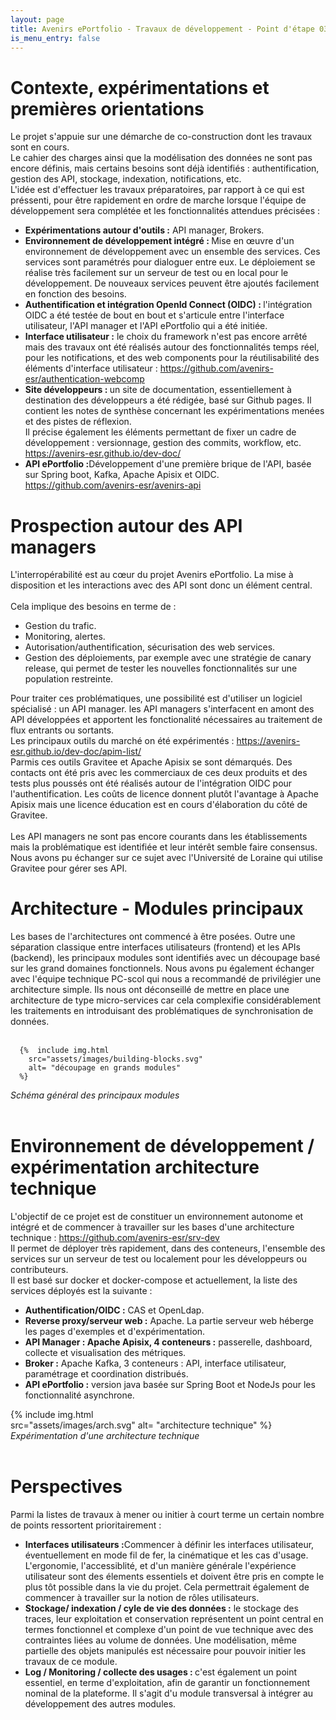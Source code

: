 ```yaml
---
layout: page
title: Avenirs ePortfolio - Travaux de développement - Point d'étape 03/2024
is_menu_entry: false
---
```




# Contexte, expérimentations et premières orientations
Le projet s'appuie sur une démarche de co-construction dont les travaux sont en cours. <br/>
Le cahier des charges ainsi que la modélisation des données ne sont pas encore définis, mais certains besoins sont déjà identifiés : authentification, gestion des API, stockage, indexation, notifications, etc.<br/>
 L'idée est d'effectuer les travaux préparatoires, par rapport à ce qui est préssenti, pour être rapidement en ordre de marche lorsque l'équipe de développement sera complétée et les fonctionnalités attendues précisées :
<ul class=spaced>
    <li> <b>Expérimentations autour d'outils :</b> API manager, Brokers.</li>
    <li> <b>Environnement de développement intégré : </b>Mise en œuvre d'un environnement de développement avec un ensemble des services. Ces services sont paramétrés pour dialoguer entre eux. Le déploiement se réalise très facilement sur un serveur de test ou en local pour le développement. De nouveaux services peuvent être ajoutés facilement en fonction des besoins.</li>
    <li> <b>Authentification et intégration OpenId Connect (OIDC) : </b> l'intégration OIDC a été testée de bout en bout et s'articule entre l'interface utilisateur, l'API manager et l'API ePortfolio qui a été initiée.</li>
    <li> <b>Interface utilisateur :</b> le choix du framework n'est pas encore arrêté mais des travaux ont été réalisés autour des fonctionnalités temps réel, pour les notifications, et des web components pour la réutilisabilité des éléments d'interface utilisateur :  
    <a href="https://github.com/avenirs-esr/authentication-webcomp" target ="_blank">https://github.com/avenirs-esr/authentication-webcomp</a></li>
    <li> <b>Site développeurs : </b> un site de documentation, essentiellement à destination des développeurs a été rédigée, basé sur Github pages. Il contient les notes de synthèse concernant les expérimentations menées et des pistes de réflexion.<br/>
     Il précise également les éléments permettant de fixer un cadre de développement : versionnage, gestion des commits, workflow, etc.<br/>
     <a href="https://avenirs-esr.github.io/dev-doc/" target ="_blank">https://avenirs-esr.github.io/dev-doc/</a>
 </li>
    <li><b>API ePortfolio :</b>Développement d'une première brique de l'API, basée sur Spring boot, Kafka, Apache Apisix et OIDC.<br/> 
       <a href="https://github.com/avenirs-esr/avenirs-api" target ="_blank">https://github.com/avenirs-esr/avenirs-api</a>
    </li>
    </ul>  

# Prospection autour des API managers 
L'interropérabilité est au c&oelig;ur du projet Avenirs ePortfolio. La mise à disposition et les interactions avec des API sont donc un élément central. <br/><br/>
Cela  implique des besoins en terme de :
 - Gestion du trafic.
 - Monitoring, alertes.
 - Autorisation/authentification, sécurisation des web services.
 - Gestion des déploiements, par exemple avec une stratégie de canary release, qui permet de tester les nouvelles fonctionnalités sur une population restreinte.
 
  Pour traiter ces problématiques, une possibilité est d'utiliser un logiciel spécialisé : un API manager.  les API managers s'interfacent en amont des API développées et apportent les fonctionalité nécessaires au traitement de flux entrants ou sortants. <br/>
  Les principaux outils du marché on été expérimentés : <a href="https://avenirs-esr.github.io/dev-doc/apim-list/" target="_blank">https://avenirs-esr.github.io/dev-doc/apim-list/</a><br/>Parmis ces outils Gravitee et Apache Apisix se sont démarqués. Des contacts ont été pris avec les commerciaux de ces deux produits et des tests plus poussés ont été réalisés autour de l'intégration OIDC pour l'authentification. Les coûts de licence donnent plutôt l'avantage à Apache Apisix mais une licence éducation est en cours d'élaboration du côté de Gravitee.<br/><br/>
  Les API managers ne sont pas encore courants dans les établissements mais la problématique est identifiée et leur intérêt semble faire consensus. Nous avons pu échanger sur ce sujet avec l'Université de Loraine qui utilise Gravitee pour gérer ses API.

# Architecture - Modules principaux
Les bases de l'architectures ont commencé à être posées. Outre une séparation classique entre interfaces utilisateurs (frontend) et les APIs (backend), les principaux modules sont identifiés avec un découpage basé sur les grand domaines fonctionnels.
Nous avons pu également échanger avec l'équipe technique PC-scol qui nous a recommandé de privilégier une architecture simple. Ils nous ont déconseillé de mettre en place une architecture de type micro-services car cela complexifie considérablement les traitements en introduisant des problématiques de synchronisation de données. <br/><br/>

      {%  include img.html  
        src="assets/images/building-blocks.svg"
        alt= "découpage en grands modules"
      %}
*Schéma général des principaux modules*<br/><br/>




# Environnement de développement / expérimentation architecture technique
L'objectif de ce projet est de constituer un environnement autonome et intégré et de commencer à travailler sur les bases d'une architecture technique : <a href="https://github.com/avenirs-esr/srv-dev" target="_blank">https://github.com/avenirs-esr/srv-dev</a> <br/>
Il permet de déployer très rapidement, dans des conteneurs, l'ensemble des services sur un serveur de test ou localement pour les développeurs ou contributeurs. <br/>
Il est basé sur docker et docker-compose et actuellement, la liste des services déployés est la suivante :
<ul class="spaced">
    <li> <b>Authentification/OIDC :</b> CAS et OpenLdap.</li>
    <li> <b>Reverse proxy/serveur web :</b> Apache. La partie serveur web héberge les pages d'exemples et d'expérimentation.</li>
    <li> <b>API Manager : Apache Apisix, 4 conteneurs :</b> passerelle, dashboard, collecte et visualisation des métriques.</li>
    <li> <b>Broker :</b> Apache Kafka, 3 conteneurs : API, interface utilisateur, paramétrage et coordination distribués.</li>
    <li> <b>API ePortfolio :</b> version java basée sur Spring Boot et NodeJs pour les fonctionnalité asynchrone.</li>
</ul>

{%  include img.html  
        src="assets/images/arch.svg"
        alt= "architecture technique"
      %}
*Expérimentation d'une architecture technique*<br/><br/>




# Perspectives 

Parmi la listes de travaux à mener ou initier à court terme un certain nombre de points ressortent prioritairement :
<ul class="spaced">
<li><b>Interfaces utilisateurs :</b>Commencer à définir les interfaces utilisateur, éventuellement en mode fil de fer, la cinématique et les cas d'usage. L'ergonomie, l'accessiblité, et d'un manière générale l'expérience utilisateur sont des élements essentiels et doivent être pris en compte le plus tôt possible dans la vie du projet. Cela permettrait également de commencer à travailler sur la notion de rôles utilisateurs.</li>

<li><b>Stockage/ indexation / cyle de vie des données :</b> le stockage des traces, leur exploitation et conservation représentent un point central en termes fonctionnel et complexe d'un point de vue technique avec des contraintes liées au volume de données. Une modélisation, même partielle des objets manipulés est nécessaire pour pouvoir initier les travaux de ce module.</li>

<li><b>Log / Monitoring / collecte des usages : </b> c'est également un point essentiel, en terme d'exploitation, afin de garantir un fonctionnement nominal de la plateforme. Il s'agit d'u module transversal à intégrer au développement des autres modules.</li>
</ul>




